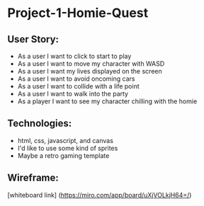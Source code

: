 # Project-1-Homie-Quest

## User Story:
- As a user I want to click to start to play
- As a user I want to move my character with WASD
- As a user I want my lives displayed on the screen
- As a user I want to avoid oncoming cars
- As a user I want to collide with a life point
- As a user I want to walk into the party
- As a player I want to see my character chilling with the homie

## Technologies:
- html, css, javascript, and canvas
- I'd like to use some kind of sprites
- Maybe a retro gaming template

## Wireframe:
[whiteboard link] (https://miro.com/app/board/uXjVOLkjH64=/)

